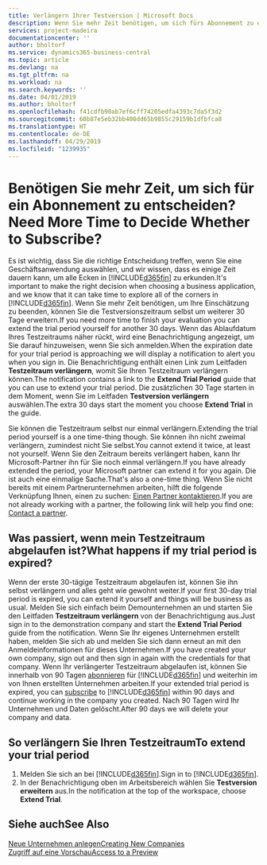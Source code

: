 ```yaml
---
title: Verlängern Ihrer Testversion | Microsoft Docs
description: Wenn Sie mehr Zeit benötigen, um sich fürs Abonnement zu entscheiden, können Sie Ihre Testversion verlängern.
services: project-madeira
documentationcenter: ''
author: bholtorf
ms.service: dynamics365-business-central
ms.topic: article
ms.devlang: na
ms.tgt_pltfrm: na
ms.workload: na
ms.search.keywords: ''
ms.date: 04/01/2019
ms.author: bholtorf
ms.openlocfilehash: f41cdfb90ab7ef6cff74205edfa4393c7da5f3d2
ms.sourcegitcommit: 60b87e5eb32bb408dd65b9855c29159b1dfbfca8
ms.translationtype: HT
ms.contentlocale: de-DE
ms.lasthandoff: 04/29/2019
ms.locfileid: "1239935"
---
```

# <a name="need-more-time-to-decide-whether-to-subscribe"></a><span data-ttu-id="16a8d-103">Benötigen Sie mehr Zeit, um sich für ein Abonnement zu entscheiden?</span><span class="sxs-lookup"><span data-stu-id="16a8d-103">Need More Time to Decide Whether to Subscribe?</span></span>
<span data-ttu-id="16a8d-104">Es ist wichtig, dass Sie die richtige Entscheidung treffen, wenn Sie eine Geschäftsanwendung auswählen, und wir wissen, dass es einige Zeit dauern kann, um alle Ecken in [!INCLUDE[d365fin](includes/d365fin_md.md)] zu erkunden.</span><span class="sxs-lookup"><span data-stu-id="16a8d-104">It's important to make the right decision when choosing a business application, and we know that it can take time to explore all of the corners in [!INCLUDE[d365fin](includes/d365fin_md.md)].</span></span> <span data-ttu-id="16a8d-105">Wenn Sie mehr Zeit benötigen, um Ihre Einschätzung zu beenden, können Sie die Testversionszeitraum selbst um weiterer 30 Tage erweitern.</span><span class="sxs-lookup"><span data-stu-id="16a8d-105">If you need more time to finish your evaluation you can extend the trial period yourself for another 30 days.</span></span> <span data-ttu-id="16a8d-106">Wenn das Ablaufdatum Ihres Testzeitraums näher rückt, wird eine Benachrichtigung angezeigt, um Sie darauf hinzuweisen, wenn Sie sich anmelden.</span><span class="sxs-lookup"><span data-stu-id="16a8d-106">When the expiration date for your trial period is approaching we will display a notification to alert you when you sign in.</span></span> <span data-ttu-id="16a8d-107">Die Benachrichtigung enthält einen Link zum Leitfaden **Testzeitraum verlängern**, womit Sie Ihren Testzeitraum verlängern können.</span><span class="sxs-lookup"><span data-stu-id="16a8d-107">The notification contains a link to the **Extend Trial Period** guide that you can use to extend your trial period.</span></span> <span data-ttu-id="16a8d-108">Die zusätzlichen 30 Tage starten in dem Moment, wenn Sie im Leitfaden **Testversion verlängern** auswählen.</span><span class="sxs-lookup"><span data-stu-id="16a8d-108">The extra 30 days start the moment you choose **Extend Trial** in the guide.</span></span>

<span data-ttu-id="16a8d-109">Sie können die Testzeitraum selbst nur einmal verlängern.</span><span class="sxs-lookup"><span data-stu-id="16a8d-109">Extending the trial period yourself is a one time-thing though.</span></span> <span data-ttu-id="16a8d-110">Sie können ihn nicht zweimal verlängern, zumindest nicht Sie selbst.</span><span class="sxs-lookup"><span data-stu-id="16a8d-110">You cannot extend it twice, at least not yourself.</span></span> <span data-ttu-id="16a8d-111">Wenn Sie den Zeitraum bereits verlängert haben, kann Ihr Microsoft-Partner ihn für Sie noch einmal verlängern.</span><span class="sxs-lookup"><span data-stu-id="16a8d-111">If you have already extended the period, your Microsoft partner can extend it for you again.</span></span> <span data-ttu-id="16a8d-112">Die ist auch eine einmalige Sache.</span><span class="sxs-lookup"><span data-stu-id="16a8d-112">That's also a one-time thing.</span></span> <span data-ttu-id="16a8d-113">Wenn Sie nicht bereits mit einem Partnerunternehmen arbeiten, hilft die folgende Verknüpfung Ihnen, einen zu suchen: [Einen Partner kontaktieren](https://go.microsoft.com/fwlink/?linkid=2038439).</span><span class="sxs-lookup"><span data-stu-id="16a8d-113">If you are not already working with a partner, the following link will help you find one: [Contact a partner](https://go.microsoft.com/fwlink/?linkid=2038439).</span></span>

## <a name="what-happens-if-my-trial-period-is-expired"></a><span data-ttu-id="16a8d-114">Was passiert, wenn mein Testzeitraum abgelaufen ist?</span><span class="sxs-lookup"><span data-stu-id="16a8d-114">What happens if my trial period is expired?</span></span>
<span data-ttu-id="16a8d-115">Wenn der erste 30-tägige Testzeitraum abgelaufen ist, können Sie ihn selbst verlängern und alles geht wie gewohnt weiter.</span><span class="sxs-lookup"><span data-stu-id="16a8d-115">If your first 30-day trial period is expired, you can extend it yourself and things will be business as usual.</span></span> <span data-ttu-id="16a8d-116">Melden Sie sich einfach beim Demounternehmen an und starten Sie den Leitfaden **Testzeitraum verlängern** von der Benachrichtigung aus.</span><span class="sxs-lookup"><span data-stu-id="16a8d-116">Just sign in to the demonstration company and start the **Extend Trial Period** guide from the notification.</span></span> <span data-ttu-id="16a8d-117">Wenn Sie Ihr eigenes Unternehmen erstellt haben, melden Sie sich ab und melden Sie sich dann erneut an mit den Anmeldeinformationen für dieses Unternehmen.</span><span class="sxs-lookup"><span data-stu-id="16a8d-117">If you have created your own company, sign out and then sign in again with the credentials for that company.</span></span> <span data-ttu-id="16a8d-118">Wenn Ihr verlängerter Testzeitraum abgelaufen ist, können Sie innerhalb von 90 Tagen [abonnieren](https://go.microsoft.com/fwlink/?linkid=828659) für [!INCLUDE[d365fin](includes/d365fin_md.md)] und weiterhin im von Ihnen erstellten Unternehmen arbeiten.</span><span class="sxs-lookup"><span data-stu-id="16a8d-118">If your extended trial period is expired, you can [subscribe](https://go.microsoft.com/fwlink/?linkid=828659) to [!INCLUDE[d365fin](includes/d365fin_md.md)] within 90 days and continue working in the company you created.</span></span> <span data-ttu-id="16a8d-119">Nach 90 Tagen wird Ihr Unternehmen und Daten gelöscht.</span><span class="sxs-lookup"><span data-stu-id="16a8d-119">After 90 days we will delete your company and data.</span></span> 

## <a name="to-extend-your-trial-period"></a><span data-ttu-id="16a8d-120">So verlängern Sie Ihren Testzeitraum</span><span class="sxs-lookup"><span data-stu-id="16a8d-120">To extend your trial period</span></span>
1. <span data-ttu-id="16a8d-121">Melden Sie sich an bei [!INCLUDE[d365fin](includes/d365fin_md.md)].</span><span class="sxs-lookup"><span data-stu-id="16a8d-121">Sign in to [!INCLUDE[d365fin](includes/d365fin_md.md)].</span></span>
2. <span data-ttu-id="16a8d-122">In der Benachrichtigung oben im Arbeitsbereich wählen Sie **Testversion erweitern** aus.</span><span class="sxs-lookup"><span data-stu-id="16a8d-122">In the notification at the top of the workspace, choose **Extend Trial**.</span></span>

## <a name="see-also"></a><span data-ttu-id="16a8d-123">Siehe auch</span><span class="sxs-lookup"><span data-stu-id="16a8d-123">See Also</span></span>
[<span data-ttu-id="16a8d-124">Neue Unternehmen anlegen</span><span class="sxs-lookup"><span data-stu-id="16a8d-124">Creating New Companies</span></span>](about-new-company.md)  
[<span data-ttu-id="16a8d-125">Zugriff auf eine Vorschau</span><span class="sxs-lookup"><span data-stu-id="16a8d-125">Access to a Preview</span></span>](across-preview.md)  